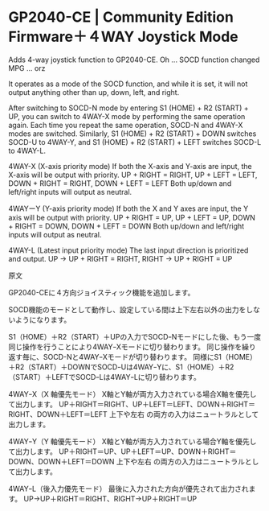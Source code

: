 # GP2040-CE | Community Edition Firmware＋４WAY Joystick Mode


Adds 4-way joystick function to GP2040-CE.
Oh ... SOCD function changed MPG ... orz


It operates as a mode of the SOCD function, and while it is set, it will not output anything other than up, down, left, and right.

After switching to SOCD-N mode by entering S1 (HOME) + R2 (START) + UP, you can switch to 4WAY-X mode by performing the same operation again.
Each time you repeat the same operation, SOCD-N and 4WAY-X modes are switched.
Similarly, S1 (HOME) + R2 (START) + DOWN switches SOCD-U to 4WAY-Y, and S1 (HOME) + R2 (START) + LEFT switches SOCD-L to 4WAY-L.

4WAY-X (X-axis priority mode)
If both the X-axis and Y-axis are input, the X-axis will be output with priority.
UP + RIGHT = RIGHT, 
UP + LEFT = LEFT, 
DOWN + RIGHT = RIGHT, 
DOWN + LEFT = LEFT
Both up/down and left/right inputs will output as neutral.

4WAYーY (Y-axis priority mode)
If both the X and Y axes are input, the Y axis will be output with priority.
UP + RIGHT = UP, 
UP + LEFT = UP, 
DOWN + RIGHT = DOWN, 
DOWN + LEFT = DOWN
Both up/down and left/right inputs will output as neutral.

4WAY-L (Latest input priority mode)
The last input direction is prioritized and output.
UP → UP + RIGHT = RIGHT, 
RIGHT → UP + RIGHT = UP


原文

GP2040-CEに４方向ジョイスティック機能を追加します。

SOCD機能のモードとして動作し、設定している間は上下左右以外の出力をしないようになります。

S1（HOME）＋R2（START）＋UPの入力でSOCDｰNモードにした後、もう一度同じ操作を行うことにより4WAYｰXモードに切り替わります。
同じ操作を繰り返す毎に、SOCD-Nと4WAYｰXモードが切り替わります。
同様にS1（HOME）＋R2（START）＋DOWNでSOCDｰUは4WAYｰYに、S1（HOME）＋R2（START）＋LEFTでSOCDｰLは4WAYｰLに切り替わります。

4WAYｰX（X 軸優先モード）
X軸とY軸が両方入力されている場合X軸を優先して出力します。
UP＋RIGHT＝RIGHT、UP＋LEFT＝LEFT、DOWN＋RIGHT＝RIGHT、DOWN＋LEFT＝LEFT
上下や左右 の両方の入力はニュートラルとして出力します。

4WAYｰY（Y 軸優先モード）
X軸とY軸が両方入力されている場合Y軸を優先して出力します。
UP＋RIGHT＝UP、UP＋LEFT＝UP、DOWN＋RIGHT＝DOWN、DOWN＋LEFT＝DOWN
上下や左右 の両方の入力はニュートラルとして出力します。

4WAYｰL（後入力優先モード）
最後に入力された方向が優先されて出力されます。
UP→UP＋RIGHT＝RIGHT、RIGHT→UP＋RIGHT＝UP
